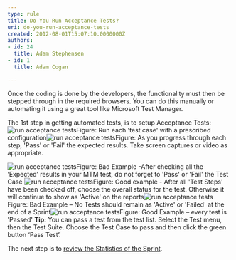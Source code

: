 ```yaml
---
type: rule
title: Do You Run Acceptance Tests?
uri: do-you-run-acceptance-tests
created: 2012-08-01T15:07:10.0000000Z
authors:
- id: 24
  title: Adam Stephensen
- id: 1
  title: Adam Cogan

---
```


 
Once the coding is done by the developers, the functionality must then be stepped through in the required browsers. You can do this manually or automating it using a great tool like Microsoft Test Manager.

The 1st step in getting automated tests, is to setup Acceptance Tests:
 ![run acceptance tests](/SoftwareDevelopment/RulesToBetterUserAcceptanceTests/PublishingImages/run-acceptance-tests-1.jpg)Figure: Run each 'test case' with a prescribed configuration![run acceptance tests](/SoftwareDevelopment/RulesToBetterUserAcceptanceTests/PublishingImages/run-acceptance-tests-2.jpg)Figure: As you progress through each step, 'Pass' or 'Fail' the expected results. Take screen captures or video as appropriate.

![run acceptance tests](/SoftwareDevelopment/RulesToBetterUserAcceptanceTests/PublishingImages/run-acceptance-tests-3.jpg)Figure: Bad Example -After checking all the ‘Expected’ results in your MTM test, do not forget to 'Pass' or 'Fail' the Test Case ![run acceptance tests](/SoftwareDevelopment/RulesToBetterUserAcceptanceTests/PublishingImages/run-acceptance-tests-4.jpg)Figure: Good example - After all 'Test Steps' have been checked off, choose the overall status for the test. Otherwise it will continue to show as 'Active' on the reports![run acceptance tests](/SoftwareDevelopment/RulesToBetterUserAcceptanceTests/PublishingImages/run-acceptance-tests-5.jpg)Figure: Bad Example – No Tests should remain as 'Active' or 'Failed' at the end of a Sprint![run acceptance tests](/SoftwareDevelopment/RulesToBetterUserAcceptanceTests/PublishingImages/run-acceptance-tests-6.jpg)Figure: Good Example – every test is 'Passed'
**Tip:** You can pass a test from the test list. Select the Test menu, then the Test Suite. Choose the Test Case to pass and then click the green button ‘Pass Test’.

The next step is to     [review the Statistics of the Sprint](/SoftwareDevelopment/RulesToBetterUserAcceptanceTests/Pages/How-to-Check-the-Status-of-the-Current-Sprint.aspx).

